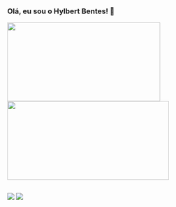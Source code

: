 ### Olá, eu sou o Hylbert Bentes! 👋
 <div>
  <a href="https://github.com/Hylbert">
  <img height="180" width="350" src="https://github-readme-stats.vercel.app/api?username=Hylbert&show_icons=true&theme=github_dark&include_all_commits=true&count_private=true"/>
  <img height="180" width="370" src="https://github-readme-stats.vercel.app/api/top-langs/?username=Hylbert&layout=compact&langs_count=7&theme=github_dark"/>
</div>

  ##
  
  <div>
  <a href = "mailto:hylbertb02@gmail.com"><img src="https://img.shields.io/badge/Gmail-D14836?style=for-the-badge&logo=gmail&logoColor=white" target="_blank"></a>
  <a href="https://www.linkedin.com/in/hylbert-bentes-107595143" target="_blank"><img src="https://img.shields.io/badge/-LinkedIn-%230077B5?style=for-the-badge&logo=linkedin&logoColor=white" target="_blank"></a> 
  </div>
